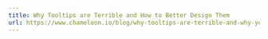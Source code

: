 ```yaml
---
title: Why Tooltips are Terrible and How to Better Design Them
url: https://www.chameleon.io/blog/why-tooltips-are-terrible-and-why-you-should-use-them
---
```

